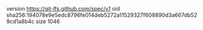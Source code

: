 version https://git-lfs.github.com/spec/v1
oid sha256:194078e9e5edc8796fe014deb5272a11529327f608890d3a667db529cd1a8b4c
size 1046
